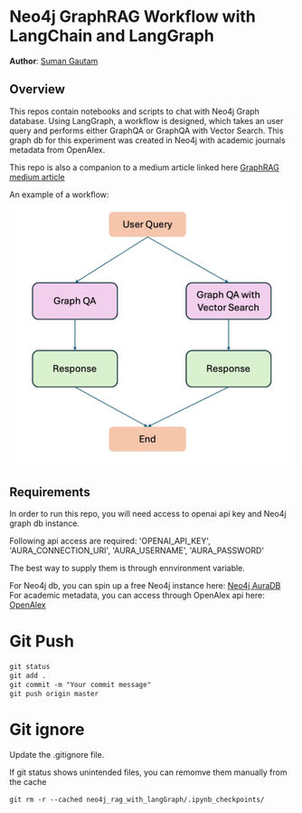 # Neo4j GraphRAG Workflow with LangChain and LangGraph
**Author**: [Suman Gautam](https://www.linkedin.com/in/suman-gautam-usa/)

## Overview
This repos contain notebooks and scripts to chat with Neo4j Graph database. Using LangGraph, a workflow is designed, which takes an user query and performs either GraphQA or GraphQA with Vector Search. This graph db for this experiment was created in Neo4j with academic journals metadata from OpenAlex.

This repo is also a companion to a medium article linked here [GraphRAG medium article](https://smngeo.medium.com/neo4j-rag-application-with-langgraph-36f385ee3927)

An example of a workflow:
![IMG](./images/LangGraph_workflow.PNG) 

## Requirements
In order to run this repo, you will need access to openai api key and Neo4j graph db instance.

Following api access are required:
'OPENAI_API_KEY',
'AURA_CONNECTION_URI',
'AURA_USERNAME',
'AURA_PASSWORD'

The best way to supply them is through ennvironment variable. 

For Neo4j db, you can spin up a free Neo4j instance here: [Neo4j AuraDB](https://neo4j.com/cloud/platform/aura-graph-database/?ref=nav-get-started-cta)
For academic metadata, you can access through OpenAlex api here: [OpenAlex](https://docs.openalex.org/)


# Git Push
```
git status
git add .
git commit -m "Your commit message"
git push origin master
```
# Git ignore
Update the .gitignore file.

If git status shows unintended files, you can remomve them manually from the cache
```
git rm -r --cached neo4j_rag_with_langGraph/.ipynb_checkpoints/
```
